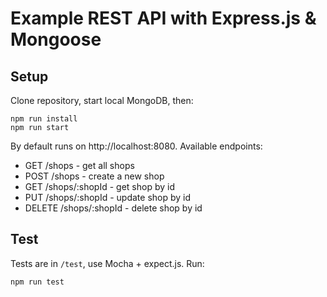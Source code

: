 # Example REST API with Express.js & Mongoose

## Setup

Clone repository, start local MongoDB, then:

	npm run install
	npm run start

By default runs on http://localhost:8080.
Available endpoints:

* GET /shops - get all shops
* POST /shops - create a new shop
* GET /shops/:shopId - get shop by id
* PUT /shops/:shopId - update shop by id
* DELETE /shops/:shopId - delete shop by id

## Test

Tests are in `/test`, use Mocha + expect.js. Run:

	npm run test
